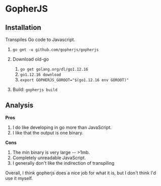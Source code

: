 # GopherJS

## Installation

Transpiles Go code to Javascript.

1. `go get -u github.com/gopherjs/gopherjs`

2. Download old-go

    1. `go get golang.org/dl/go1.12.16`
    2. `go1.12.16 download`
    3. `export GOPHERJS_GOROOT="$(go1.12.16 env GOROOT)"`

3. Build: `gopherjs build`

## Analysis

**Pros**

1. I do like developing in go more than JavaScript.
2. I like that the output is one binary.

**Cons**

1. The min binary is very large -- >1mb.
2. Completely unreadable JavaScript.
3. I generally don't like the indirection of transpiling

Overall, I think gopherjs does a nice job for what it is, but I don't think I'd
use it myself.
